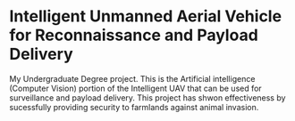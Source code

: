 # Intelligent Unmanned Aerial Vehicle for Reconnaissance and Payload Delivery

My Undergraduate Degree project. This is the Artificial intelligence (Computer Vision) portion of the Intelligent UAV that can be used for surveillance and payload delivery. This project has shwon effectiveness by sucessfully providing security to farmlands against animal invasion.

